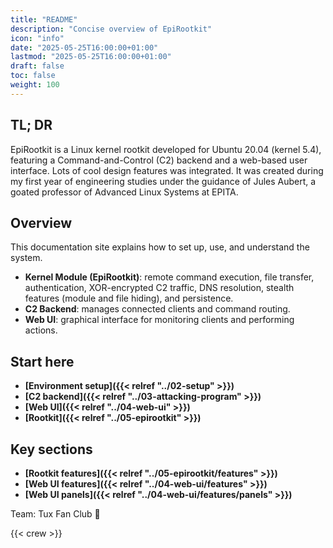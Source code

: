 ```yaml
---
title: "README"
description: "Concise overview of EpiRootkit"
icon: "info"
date: "2025-05-25T16:00:00+01:00"
lastmod: "2025-05-25T16:00:00+01:00"
draft: false
toc: false
weight: 100
---
```


## TL; DR

EpiRootkit is a Linux kernel rootkit developed for Ubuntu 20.04 (kernel 5.4), featuring a Command-and-Control (C2) backend and a web-based user interface.
Lots of cool design features was integrated.
It was created during my first year of engineering studies under the guidance of Jules Aubert, a goated professor of Advanced Linux Systems at EPITA.

## Overview

This documentation site explains how to set up, use, and understand the system.

- **Kernel Module (EpiRootkit)**: remote command execution, file transfer, authentication, XOR-encrypted C2 traffic, DNS resolution, stealth features (module and file hiding), and persistence.
- **C2 Backend**: manages connected clients and command routing.
- **Web UI**: graphical interface for monitoring clients and performing actions.

## Start here

- **[Environment setup]({{< relref "../02-setup" >}})**
- **[C2 backend]({{< relref "../03-attacking-program" >}})**
- **[Web UI]({{< relref "../04-web-ui" >}})**
- **[Rootkit]({{< relref "../05-epirootkit" >}})**

## Key sections

- **[Rootkit features]({{< relref "../05-epirootkit/features" >}})**
- **[Web UI features]({{< relref "../04-web-ui/features" >}})**
- **[Web UI panels]({{< relref "../04-web-ui/features/panels" >}})**


Team: Tux Fan Club 🐧

{{< crew >}}